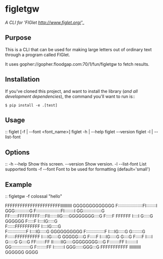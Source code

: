 figletgw
=========

*A CLI for 'FIGlet <http://www.figlet.org/>'_*

Purpose
-------

This is a CLI that can be used for making large letters out of ordinary text through a program called FIGlet.

It uses gopher://gopher.floodgap.com:70/1/fun/figletgw to fetch results.

Installation
------------

If you've cloned this project, and want to install the library (*and all
development dependencies*), the command you'll want to run is::

    $ pip install -e .[test]

Usage
-----
::
figlet [-f | --font <font_name>] <text>
figlet -h | --help
figlet --version
figlet -l | --list-font

Options
-------
::
-h --help                       Show this screen.
--version                       Show version.
-l --list-font                  List supported fonts
-f --font                       Font to be used for formatting (default='small')

Example
--------
::
figletgw -f colossal "hello"

FFFFFFFFFFFFFFFFFFFFFFIIIIIIIIII      GGGGGGGGGGGGG
F::::::::::::::::::::FI::::::::I   GGG::::::::::::G
F::::::::::::::::::::FI::::::::I GG:::::::::::::::G
FF::::::FFFFFFFFF::::FII::::::IIG:::::GGGGGGGG::::G
  F:::::F       FFFFFF  I::::I G:::::G       GGGGGG
  F:::::F               I::::IG:::::G              
  F::::::FFFFFFFFFF     I::::IG:::::G              
  F:::::::::::::::F     I::::IG:::::G    GGGGGGGGGG
  F:::::::::::::::F     I::::IG:::::G    G::::::::G
  F::::::FFFFFFFFFF     I::::IG:::::G    GGGGG::::G
  F:::::F               I::::IG:::::G        G::::G
  F:::::F               I::::I G:::::G       G::::G
FF:::::::FF           II::::::IIG:::::GGGGGGGG::::G
F::::::::FF           I::::::::I GG:::::::::::::::G
F::::::::FF           I::::::::I   GGG::::::GGG:::G
FFFFFFFFFFF           IIIIIIIIII      GGGGGG   GGGG
